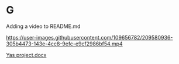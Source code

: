 # G
Adding a video to README.md


https://user-images.githubusercontent.com/109656782/209580936-305b4473-143e-4cc8-9efc-e9cf2986bf54.mp4

[Yas project.docx](https://github.com/yasamannamazi/G/files/10304701/Yas.project.docx)
